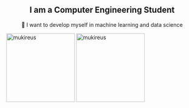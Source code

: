 <div align="center">
  <h2>I am a Computer Engineering Student</h2>
  <p>🌱 I want to develop myself in machine learning and data science</p>
</div>

<div>
  <img height="180em" src="https://github-readme-stats.vercel.app/api?username=Busedkc&show_icons=true&locale=en&theme=algolia&include_all_commits=true&count_private=true" alt="mukireus"/>
  <img height="180em" src="https://github-readme-stats.vercel.app/api/top-langs/?username=Busedkc&layout=compact&langs_count=8&theme=algolia" alt="mukireus"/>
</div>
